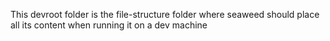 This devroot folder is the file-structure folder where seaweed should place all its content when running it on a dev machine